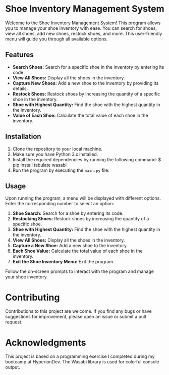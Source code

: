 # Shoe Inventory Management System

Welcome to the Shoe Inventory Management System! This program allows you to manage your shoe inventory with ease. You can search for shoes, view all shoes, add new shoes, restock shoes, and more. This user-friendly menu will guide you through all available options.

## Features

- **Search Shoes:** Search for a specific shoe in the inventory by entering its code.
- **View All Shoes:** Display all the shoes in the inventory.
- **Capture New Shoes:** Add a new shoe to the inventory by providing its details.
- **Restock Shoes:** Restock shoes by increasing the quantity of a specific shoe in the inventory.
- **Shoe with Highest Quantity:** Find the shoe with the highest quantity in the inventory.
- **Value of Each Shoe:** Calculate the total value of each shoe in the inventory.

## Installation

1. Clone the repository to your local machine.
2. Make sure you have Python 3.x installed.
3. Install the required dependencies by running the following command:
$ pip install tabulate wasabi
5. Run the program by executing the `main.py` file:

## Usage

Upon running the program, a menu will be displayed with different options. Enter the corresponding number to select an option:

1. **Shoe Search:** Search for a shoe by entering its code.
2. **Restocking Shoes:** Restock shoes by increasing the quantity of a specific shoe.
3. **Shoe with Highest Quantity:** Find the shoe with the highest quantity in the inventory.
4. **View All Shoes:** Display all the shoes in the inventory.
5. **Capture a New Shoe:** Add a new shoe to the inventory.
6. **Each Shoe Value:** Calculate the total value of each shoe in the inventory.
7. **Exit the Shoe Inventory Menu:** Exit the program.

Follow the on-screen prompts to interact with the program and manage your shoe inventory.

# Contributing
Contributions to this project are welcome. If you find any bugs or have suggestions for improvement, please open an issue or submit a pull request.

# Acknowledgments
This project is based on a programming exercise I completed during my bootcamp at HyperionDev.
The Wasabi library is used for colorful console output.
